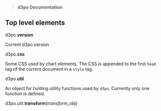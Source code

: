 > **d3po Documentation**

## Top level elements

d3po.<b>version</b>

Current d3po version

d3po.<b>css</b>

Some CSS used by chart elements. The CSS is appended to the first `head` tag of
the current document in a `style` tag.

d3po.<b>util</b>

An object for holding utility functions used by `d3po`. Currently only one
function is defined.

d3po.util.<b>transform</b>(<i>transform_obj</i>)


